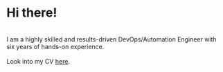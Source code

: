 
<h1>Hi there!</h1><br/>
<span class="highlight">I am a highly skilled and results-driven DevOps/Automation Engineer with six years of hands-on experience.</span>
</span></span><br/>

<br/>
<span>Look into my CV <a href="https://drive.google.com/open?id=1PQET0LP89oYiUK9_Yl6OfYpSWm6R7VzV"><span class="highlight-red">here</span></a>.</span>
